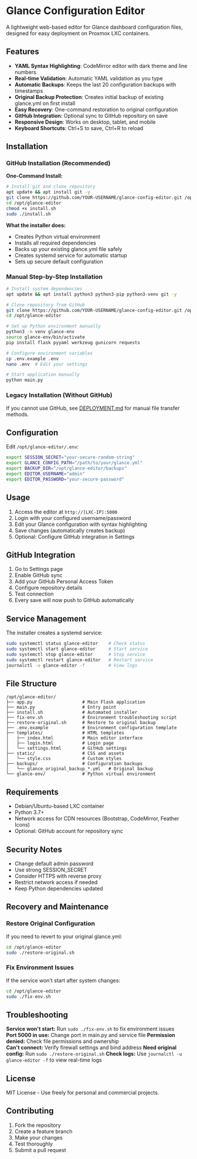 # Glance Configuration Editor

A lightweight web-based editor for Glance dashboard configuration files, designed for easy deployment on Proxmox LXC containers.

## Features

- **YAML Syntax Highlighting**: CodeMirror editor with dark theme and line numbers
- **Real-time Validation**: Automatic YAML validation as you type
- **Automatic Backups**: Keeps the last 20 configuration backups with timestamps
- **Original Backup Protection**: Creates initial backup of existing glance.yml on first install
- **Easy Recovery**: One-command restoration to original configuration
- **GitHub Integration**: Optional sync to GitHub repository on save
- **Responsive Design**: Works on desktop, tablet, and mobile
- **Keyboard Shortcuts**: Ctrl+S to save, Ctrl+R to reload

## Installation

### GitHub Installation (Recommended)

**One-Command Install:**
```bash
# Install git and clone repository
apt update && apt install git -y
git clone https://github.com/YOUR-USERNAME/glance-config-editor.git /opt/glance-editor
cd /opt/glance-editor
chmod +x install.sh
sudo ./install.sh
```

**What the installer does:**
- Creates Python virtual environment
- Installs all required dependencies
- Backs up your existing glance.yml file safely
- Creates systemd service for automatic startup
- Sets up secure default configuration

### Manual Step-by-Step Installation
```bash
# Install system dependencies
apt update && apt install python3 python3-pip python3-venv git -y

# Clone repository from GitHub
git clone https://github.com/YOUR-USERNAME/glance-config-editor.git /opt/glance-editor
cd /opt/glance-editor

# Set up Python environment manually
python3 -m venv glance-env
source glance-env/bin/activate
pip install flask pyyaml werkzeug gunicorn requests

# Configure environment variables
cp .env.example .env
nano .env  # Edit your settings

# Start application manually
python main.py
```

### Legacy Installation (Without GitHub)
If you cannot use GitHub, see [DEPLOYMENT.md](./DEPLOYMENT.md) for manual file transfer methods.

## Configuration

Edit `/opt/glance-editor/.env`:
```bash
export SESSION_SECRET="your-secure-random-string"
export GLANCE_CONFIG_PATH="/path/to/your/glance.yml"
export BACKUP_DIR="/opt/glance-editor/backups"
export EDITOR_USERNAME="admin"
export EDITOR_PASSWORD="your-secure-password"
```

## Usage

1. Access the editor at `http://[LXC-IP]:5000`
2. Login with your configured username/password
3. Edit your Glance configuration with syntax highlighting
4. Save changes (automatically creates backup)
5. Optional: Configure GitHub integration in Settings

## GitHub Integration

1. Go to Settings page
2. Enable GitHub sync
3. Add your GitHub Personal Access Token
4. Configure repository details
5. Test connection
6. Every save will now push to GitHub automatically

## Service Management

The installer creates a systemd service:
```bash
sudo systemctl status glance-editor    # Check status
sudo systemctl start glance-editor     # Start service
sudo systemctl stop glance-editor      # Stop service  
sudo systemctl restart glance-editor   # Restart service
journalctl -u glance-editor -f         # View logs
```

## File Structure

```
/opt/glance-editor/
├── app.py                   # Main Flask application
├── main.py                  # Entry point
├── install.sh               # Automated installer
├── fix-env.sh               # Environment troubleshooting script
├── restore-original.sh      # Restore to original backup
├── .env.example             # Environment configuration template
├── templates/               # HTML templates
│   ├── index.html           # Main editor interface
│   ├── login.html           # Login page
│   └── settings.html        # GitHub settings
├── static/                  # CSS and assets
│   └── style.css            # Custom styles
├── backups/                 # Configuration backups
│   └── glance_original_backup_*.yml   # Original backup
└── glance-env/              # Python virtual environment
```

## Requirements

- Debian/Ubuntu-based LXC container
- Python 3.7+
- Network access for CDN resources (Bootstrap, CodeMirror, Feather Icons)
- Optional: GitHub account for repository sync

## Security Notes

- Change default admin password
- Use strong SESSION_SECRET
- Consider HTTPS with reverse proxy
- Restrict network access if needed
- Keep Python dependencies updated

## Recovery and Maintenance

### Restore Original Configuration
If you need to revert to your original glance.yml:
```bash
cd /opt/glance-editor
sudo ./restore-original.sh
```

### Fix Environment Issues  
If the service won't start after system changes:
```bash
cd /opt/glance-editor
sudo ./fix-env.sh
```

## Troubleshooting

**Service won't start:** Run `sudo ./fix-env.sh` to fix environment issues  
**Port 5000 in use:** Change port in main.py and service file
**Permission denied:** Check file permissions and ownership  
**Can't connect:** Verify firewall settings and bind address
**Need original config:** Run `sudo ./restore-original.sh`
**Check logs:** Use `journalctl -u glance-editor -f` to view real-time logs

## License

MIT License - Use freely for personal and commercial projects.

## Contributing

1. Fork the repository
2. Create a feature branch
3. Make your changes
4. Test thoroughly
5. Submit a pull request